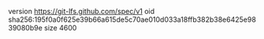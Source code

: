 version https://git-lfs.github.com/spec/v1
oid sha256:195f0a0f625e39b66a615de5c70ae010d033a18ffb382b38e6425e9839080b9e
size 4600
